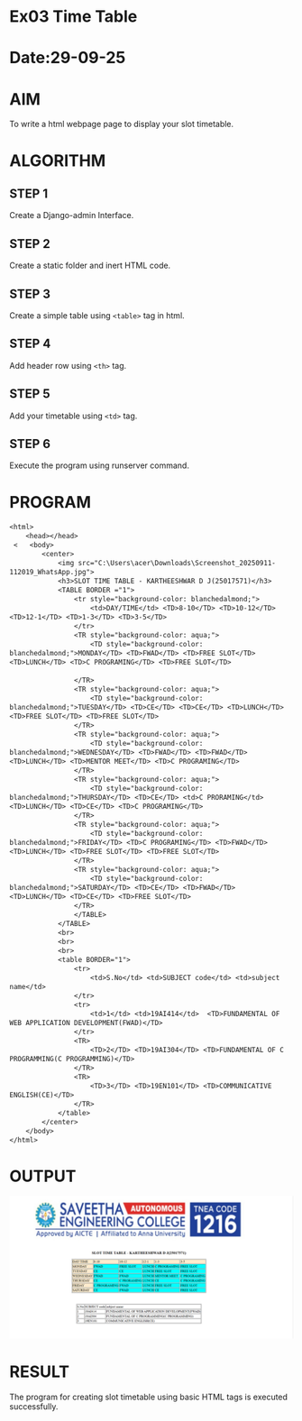 # Ex03 Time Table
# Date:29-09-25
# AIM
To write a html webpage page to display your slot timetable.

# ALGORITHM
## STEP 1
Create a Django-admin Interface.

## STEP 2
Create a static folder and inert HTML code.

## STEP 3
Create a simple table using `<table>` tag in html.

## STEP 4
Add header row using `<th>` tag.

## STEP 5
Add your timetable using `<td>` tag.

## STEP 6
Execute the program using runserver command.

# PROGRAM
```
<html>
    <head></head>
 <   <body>
        <center>
            <img src="C:\Users\acer\Downloads\Screenshot_20250911-112019_WhatsApp.jpg">
            <h3>SLOT TIME TABLE - KARTHEESHWAR D J(25017571)</h3>
            <TABLE BORDER ="1">
                <tr style="background-color: blanchedalmond;">
                    <td>DAY/TIME</td> <TD>8-10</TD> <TD>10-12</TD> <TD>12-1</TD> <TD>1-3</TD> <TD>3-5</TD>
                </tr>
                <TR style="background-color: aqua;">
                    <TD style="background-color: blanchedalmond;">MONDAY</TD> <TD>FWAD</TD> <TD>FREE SLOT</TD> <TD>LUNCH</TD> <TD>C PROGRAMING</TD> <TD>FREE SLOT</TD>

                </TR>
                <TR style="background-color: aqua;">
                    <TD style="background-color: blanchedalmond;">TUESDAY</TD> <TD>CE</TD> <TD>CE</TD> <TD>LUNCH</TD> <TD>FREE SLOT</TD> <TD>FREE SLOT</TD>
                </TR>
                <TR style="background-color: aqua;">
                    <TD style="background-color: blanchedalmond;">WEDNESDAY</TD> <TD>FWAD</TD> <TD>FWAD</TD> <TD>LUNCH</TD> <TD>MENTOR MEET</TD> <TD>C PROGRAMING</TD>
                </TR>
                <TR style="background-color: aqua;">
                    <TD style="background-color: blanchedalmond;">THURSDAY</TD> <TD>CE</TD> <td>C PRORAMING</td> <TD>LUNCH</TD> <TD>CE</TD> <TD>C PROGRAMING</TD>
                </TR>
                <TR style="background-color: aqua;">
                    <TD style="background-color: blanchedalmond;">FRIDAY</TD> <TD>C PROGRAMING</TD> <TD>FWAD</TD> <TD>LUNCH</TD> <TD>FREE SLOT</TD> <TD>FREE SLOT</TD>
                </TR>
                <TR style="background-color: aqua;">
                    <TD style="background-color: blanchedalmond;">SATURDAY</TD> <TD>CE</TD> <TD>FWAD</TD> <TD>LUNCH</TD> <TD>CE</TD> <TD>FREE SLOT</TD> 
                </TR>
                </TABLE>
            </TABLE>
            <br>
            <br>
            <br>
            <table BORDER="1">
                <tr>
                    <td>S.No</td> <td>SUBJECT code</td> <td>subject name</td>
                </tr>
                <tr>
                    <td>1</td> <td>19AI414</td>  <TD>FUNDAMENTAL OF WEB APPLICATION DEVELOPMENT(FWAD)</TD>
                </tr>
                <TR>
                    <TD>2</TD> <TD>19AI304</TD> <TD>FUNDAMENTAL OF C PROGRAMMING(C PROGRAMMING)</TD>
                </TR>
                <TR>
                    <TD>3</TD> <TD>19EN101</TD> <TD>COMMUNICATIVE ENGLISH(CE)</TD>
                </TR>
            </table>
        </center>
    </body>
</html>
```
# OUTPUT
![alt text](<Screenshot 2025-09-24 111712.png>)

# RESULT
The program for creating slot timetable using basic HTML tags is executed successfully.
